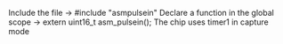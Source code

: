 Include the file -> #include "asmpulsein"
Declare a function in the global scope -> extern uint16_t asm_pulsein();
The chip uses timer1 in capture mode
